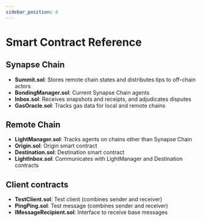 ```yaml
---
sidebar_position: 4
---
```


# Smart Contract Reference

## Synapse Chain

- **Summit.sol**: Stores remote chain states and distributes tips to off-chain actors
- **BondingManager.sol**: Current Synapse Chain agents
- **Inbox.sol**: Receives snapshots and receipts, and adjudicates disputes
- **GasOracle.sol**: Tracks gas data for local and remote chains

## Remote Chain

- **LightManager.sol**: Tracks agents on chains other than Synapse Chain
- **Origin.sol**: Origin smart contract
- **Destination.sol**: Destination smart contract
- **LightInbox.sol**: Communicates with LightManager and Destination contracts

## Client contracts

- **TestClient.sol**: Test client (combines sender and receiver)
- **PingPing.sol**: Test message (combines sender and receiver)
- **IMessageRecipient.sol**: Interface to receive base messages
